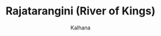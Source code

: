 ---
title: "Rajatarangini (River of Kings)"
author: ["Kalhana"]
year: 1150
language: ["Sanskrit", "English"]
genre: ["Historical Literature", "Classical Literature", "Chronicles"]
description: "Kalhana's Rajatarangini (River of Kings) stands as medieval India's most sophisticated historical chronicle, narrating Kashmir's political history from legendary origins through 1148-1150 CE across eight tarangas (books) comprising over 7,800 verses. Composed in elegant Sanskrit kavya style, this work transcends mere royal genealogy by incorporating critical historical methodology, including source evaluation, chronological precision, and psychological analysis of rulers' characters and motivations. Kalhana chronicles sixty-odd dynasties and individual kings, recording political intrigues, religious policies, architectural patronage, and moral evaluation of rulers based on dharmic kingship principles. M.A. Stein's monumental 1900 translation with extensive annotations revealed this masterwork to Western scholarship, establishing Kalhana as medieval India's Herodotus and the Rajatarangini as essential for understanding Kashmir's history, Sanskrit historical writing, and Indo-Islamic cultural synthesis."
collections: ['historical-literature', 'classical-literature', 'regional-history', 'court-chronicles', 'medieval-india']
sources:
  - name: "Internet Archive (M.A. Stein translation, 1900)"
    url: "https://archive.org/details/in.ernet.dli.2015.55354"
    type: "other"
references:
  - name: "Wikipedia: Rajatarangini"
    url: "https://en.wikipedia.org/wiki/Rajatarangini"
    type: "wikipedia"
  - name: "Wikipedia: Kalhana"
    url: "https://en.wikipedia.org/wiki/Kalhana"
    type: "wikipedia"
  - name: "Wikipedia: Kashmir"
    url: "https://en.wikipedia.org/wiki/Kashmir"
    type: "wikipedia"
  - name: "Wikipedia: Marc Aurel Stein"
    url: "https://en.wikipedia.org/wiki/Marc_Aurel_Stein"
    type: "wikipedia"
  - name: "Open Library: Rajatarangini (River of Kings) year"
    url: "https://openlibrary.org/search?q=Rajatarangini+River+of+Kings+year+1150+Kalhana"
    type: "other"
featured: false
publishDate: 2025-10-30
tags: ['classical-literature']
---